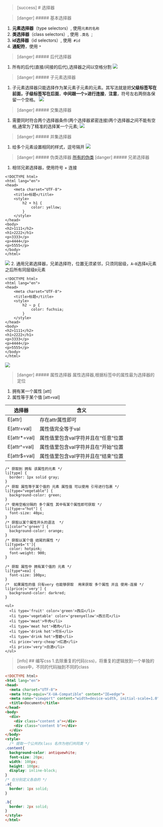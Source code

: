>[success] # 选择器

>[danger] ##### 基本选择器
 1. **元素选择器**（type selectors）, 使用`元素的名称`
 2. **类选择器**（class selectors）, 使用 `.类名 `;
 3. **id选择器**（id selectors）, 使用` #id`
 4. **通配符**，使用 `*`

>[danger] ##### 后代选择器
1. 所有的后代(直接/间接的后代),选择器之间以空格分割
![](images/screenshot_1650629597102.png)

>[danger] ##### 子元素选择器
1. 子元素选择器只能选择作为某元素子元素的元素。其写法就是把**父级标签写在前面，子级标签写在后面**，**中间跟一个>进行连接**，**注意**，符号左右两侧各保留一个空格。
![](images/screenshot_1650629651142.png)

>[danger] ##### 交集选择器
1. 需要同时符合两个选择器条件(两个选择器紧密连接)两个选择器之间不能有空格,通常为了精准的选择某一个元素;
![](images/screenshot_1650630076039.png)
>[danger] ##### 并集选择器
1. 给多个元素设置相同的样式，逗号隔开
![](images/screenshot_1650630168828.png)

>[danger] ##### 伪类选择器
[所有的伪类](https://developer.mozilla.org/zh-CN/docs/Web/CSS/Pseudo-classes)
>[danger] ##### 兄弟选择器
1. 相邻兄弟选择器，使用符号 \+ 连接
~~~
<!DOCTYPE html>
<html lang="en">
<head>
    <meta charset="UTF-8">
    <title>标题</title>
    <style>
        h2 + h1 {
            color: yellow;
        }
    </style>
</head>
<body>
<h2>1111</h2>
<h1>2222</h1>
<p>3333</p>
<p>4444</p>
<p>5555</p>
</body>
</html>
~~~
![](images/screenshot_1650629984568.png)
2. 通用兄弟选择器，兄弟选择符，位置无须紧邻，只须同层级，`A~B`选择`A`元素之后所有同层级`B`元素
~~~
<!DOCTYPE html>
<html lang="en">
<head>
    <meta charset="UTF-8">
    <title>标题</title>
    <style>
        h2 ~ p {
            color: fuchsia;
        }
    </style>
</head>
<body>
<h2>1111</h2>
<h1>2222</h1>
<p>3333</p>
<p>4444</p>
<p>5555</p>
</body>
</html>
~~~
![](images/screenshot_1650629959161.png)
>[danger] ##### 属性选择器
 属性选择器,根据标签中的属性最为选择器的定位
 1. 拥有某一个属性 [att]
 2. 属性等于某个值 \[att=val\]

| 选择器 | 含义 |
| --- | --- |
| E\[attr\] | 存在attr属性即可 |
| E\[attr=val\] | 属性值完全等于val |
| E\[attr\*=val\] | 属性值里包含val字符并且在“任意”位置 |
| E\[attr^=val\] | 属性值里包含val字符并且在“开始”位置 |
| E\[attr$=val\] | 属性值里包含val字符并且在“结束”位置 |
~~~
/* 获取到 拥有 该属性的元素 */
li[type] {
  border: 1px solid gray;
}
/* 获取 属性等于某个值的 元素 属性值 可以使用 引号进行包裹 */
li[type="vegetable"] {
  background-color: green;
}
/* 使用空格分隔的 多个属性 其中有某个属性即可获取 */
li[type~="hot"] {
  font-size: 40px;
}
/* 获取以某个属性开头的语法  */
li[color^='green'] {
  background-color: orange;
}
/* 获取以某个值 结尾的属性 */
li[type$='t']{
  color: hotpink;
  font-weight: 900;
}

/* 获取 属性中 拥有某个值的 元素 */
li[type*=ea] {
  font-size: 100px;
}
/*  如果属性的值 只有very 也能够获取  用来获取 多个属性 并且 使用-连接 */
li[price|='very'] {
  background-color: darkred;
}

<ul>
  <li type='fruit' color='green'>西瓜</li>
  <li type='vegetable' color='greenyellow'>西兰花</li>
  <li type='meat'>牛肉</li>
  <li type='meat hot'>猪肉</li>
  <li type='drink hot'>可乐</li>
  <li type='drink hot'>雪碧</li>
  <li price='very-cheap'>红酒</li>
  <li price='very'>白酒</li>
</ul>
~~~

>[info] ## 编写css
1.去除重复的代码(css)，将重复的逻辑放到一个单独的class中，不同的代码抽到不同的class
~~~html
<!DOCTYPE html>
<html lang="en">
<head>
  <meta charset="UTF-8">
  <meta http-equiv="X-UA-Compatible" content="IE=edge">
  <meta name="viewport" content="width=device-width, initial-scale=1.0">
  <title>Document</title>
</head>
<body>
  <div>
    <div class="content a"></div>
    <div class="content b"></div>
  </div>
</body>
<style>
  /* 提取一个公共的class 名作为他们共同类 */
.content{
  background-color: antiquewhite;
  font-size: 20px;
  width: 100px;
  height: 100px;
  display: inline-block;
}
/* 在分别定义各自的 */
.a{
  border: 1px solid;
}

.b{
  border: 2px solid;
}
</style>
</html>
~~~
